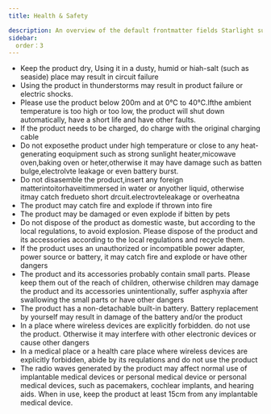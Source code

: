 ```yaml
---
title: Health & Safety

description: An overview of the default frontmatter fields Starlight supports.
sidebar:
  order：3
---
```

* Keep the product dry, Using it in a dusty, humid or hiah-salt (such as seaside) place may result in circuit failure
* Using the product in thunderstorms may result in product failure or electric shocks.
* Please use the product below 200m and at 0℃ to 40℃.lfthe ambient temperature is too high or too low, the product will shut down automatically, have a short life and have other faults.&#x20;
* If the product needs to be charged, do charge with the original charging cable
* Do not exposethe product under high temperature or close to any heat-generating eoquipment such as strong sunlight heater,micowave oven,baking oven or heter,otherwise it may have damage such as batten bulge,electrolvte leakage or even battery burst.
* Do not disasemble the product,insert any foreign matterintoitorhaveitimmersed in water or anyother liquid, otherwise itmay catch fredueto short drcuit.electrovteleakage or overheatna
* The product may catch fire and explode if thrown into fire
* The product may be damaged or even explode if bitten by pets
* Do not dispose of the product as domestic waste, but according to the local regulations, to avoid explosion. Please dispose of the product and its accessories according to the local regulations and recycle them.
* If the product uses an unauthorized or incompatible power adapter, power source or battery, it may catch fire and explode or have other dangers
* The product and its accessories probably contain small parts. Please keep them out of the reach of children, otherwise children may damage the product and its accessories unintentionally, suffer asphyxia after swallowing the small parts or have other dangers
* The product has a non-detachable built-in battery. Battery replacement by yourself may result in damage of the battery and/or the product
* In a place where wireless devices are explicitly forbidden. do not use the product. Otherwise it may interfere with other electronic devices or cause other dangers
* In a medical place or a health care place where wireless devices are explicitly forbidden, abide by its requlations and do not use the product
* The radio waves generated by the product may affect normal use of implantable medical devices or personal medical device or personal medical devices, such as pacemakers, cochlear implants, and hearing aids. When in use, keep the product at least 15cm from any implantable medical device.
